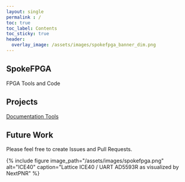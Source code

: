 ```yaml
---
layout: single
permalink : /
toc: true
toc_label: Contents
toc_sticky: true
header:
  overlay_image: /assets/images/spokefpga_banner_dim.png
---
```


## SpokeFPGA

FPGA Tools and Code

## Projects

[Documentation Tools]({{site.baseurl}}/documentation_tools)

## Future Work

Please feel free to create Issues and Pull Requests.

{% include figure image_path="/assets/images/spokefpga.png" alt="ICE40" caption="Lattice ICE40 / UART AD5593R as visualized by NextPNR" %}

